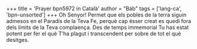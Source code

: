 +++
title = 'Prayer bpn5972 in Català'
author = "Báb"
tags = ['lang-ca', 'bpn-unsorted']
+++
Oh Senyor! Permet que els pobles de la terra siguin admesos en el Paradís de la Teva Fe, perquè cap ésser creat es quedi fora dels límits de la Teva complaença.
Des de temps immemorial Tu has estat potent per fer el què T’ha plagut i transcendent per sobre de tot el què desitges.

